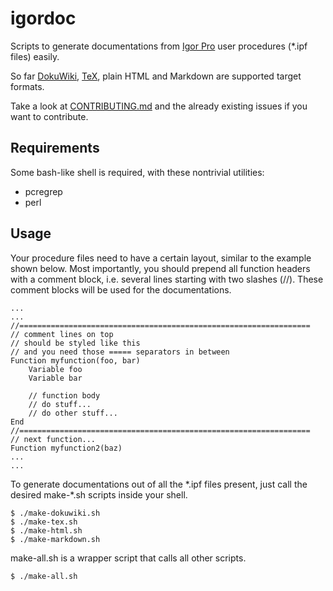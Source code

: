 # igordoc

Scripts to generate documentations from [Igor Pro](https://www.wavemetrics.com/) user procedures (\*.ipf files) easily.

So far [DokuWiki](https://en.wikipedia.org/wiki/DokuWiki), [TeX](https://en.wikipedia.org/wiki/TeX), plain HTML and Markdown are supported target formats.

Take a look at [CONTRIBUTING.md](CONTRIBUTING.md) and the already existing issues if you want to contribute.

## Requirements

Some bash-like shell is required, with these nontrivial utilities:

* pcregrep
* perl

## Usage

Your procedure files need to have a certain layout, similar to the example shown below. Most importantly, you should prepend all function headers with a comment block, i.e. several lines starting with two slashes (//). These comment blocks will be used for the documentations.

    ...
    ...
    //=================================================================
    // comment lines on top
    // should be styled like this
    // and you need those ===== separators in between
    Function myfunction(foo, bar)
        Variable foo
        Variable bar
    
        // function body
        // do stuff...
        // do other stuff...
    End
    //=================================================================
    // next function...
    Function myfunction2(baz)
    ...
    ...

To generate documentations out of all the \*.ipf files present, just call the desired make-\*.sh scripts inside your shell.

    $ ./make-dokuwiki.sh
    $ ./make-tex.sh
    $ ./make-html.sh
    $ ./make-markdown.sh

make-all.sh is a wrapper script that calls all other scripts.

    $ ./make-all.sh
